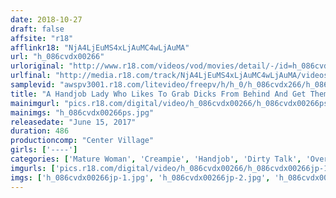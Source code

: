 ```yaml
---
date: 2018-10-27
draft: false
affsite: "r18"
afflinkr18: "NjA4LjEuMS4xLjAuMC4wLjAuMA"
url: "h_086cvdx00266"
urloriginal: "http://www.r18.com/videos/vod/movies/detail/-/id=h_086cvdx00266"
urlfinal: "http://media.r18.com/track/NjA4LjEuMS4xLjAuMC4wLjAuMA/videos/vod/movies/detail/-/id=h_086cvdx00266"
samplevid: "awspv3001.r18.com/litevideo/freepv/h/h_0/h_086cvdx266/h_086cvdx266_dmb_w.mp4"
title: "A Handjob Lady Who Likes To Grab Dicks From Behind And Get Them Hard In Soapy And Bubbly Fun 30 Ladies/8 Hours"
mainimgurl: "pics.r18.com/digital/video/h_086cvdx00266/h_086cvdx00266ps.jpg"
mainimgs: "h_086cvdx00266ps.jpg"
releasedate: "June 15, 2017"
duration: 486
productioncomp: "Center Village"
girls: ['----']
categories: ['Mature Woman', 'Creampie', 'Handjob', 'Dirty Talk', 'Over 4 Hours', 'Hi-Def']
imgurls: ['pics.r18.com/digital/video/h_086cvdx00266/h_086cvdx00266jp-1.jpg', 'pics.r18.com/digital/video/h_086cvdx00266/h_086cvdx00266jp-2.jpg', 'pics.r18.com/digital/video/h_086cvdx00266/h_086cvdx00266jp-3.jpg', 'pics.r18.com/digital/video/h_086cvdx00266/h_086cvdx00266jp-4.jpg', 'pics.r18.com/digital/video/h_086cvdx00266/h_086cvdx00266jp-5.jpg', 'pics.r18.com/digital/video/h_086cvdx00266/h_086cvdx00266jp-6.jpg', 'pics.r18.com/digital/video/h_086cvdx00266/h_086cvdx00266jp-7.jpg', 'pics.r18.com/digital/video/h_086cvdx00266/h_086cvdx00266jp-8.jpg', 'pics.r18.com/digital/video/h_086cvdx00266/h_086cvdx00266jp-9.jpg', 'pics.r18.com/digital/video/h_086cvdx00266/h_086cvdx00266jp-10.jpg', 'pics.r18.com/digital/video/h_086cvdx00266/h_086cvdx00266jp-11.jpg', 'pics.r18.com/digital/video/h_086cvdx00266/h_086cvdx00266jp-12.jpg', 'pics.r18.com/digital/video/h_086cvdx00266/h_086cvdx00266jp-13.jpg', 'pics.r18.com/digital/video/h_086cvdx00266/h_086cvdx00266jp-14.jpg', 'pics.r18.com/digital/video/h_086cvdx00266/h_086cvdx00266jp-15.jpg', 'pics.r18.com/digital/video/h_086cvdx00266/h_086cvdx00266jp-16.jpg', 'pics.r18.com/digital/video/h_086cvdx00266/h_086cvdx00266jp-17.jpg', 'pics.r18.com/digital/video/h_086cvdx00266/h_086cvdx00266jp-18.jpg', 'pics.r18.com/digital/video/h_086cvdx00266/h_086cvdx00266jp-19.jpg', 'pics.r18.com/digital/video/h_086cvdx00266/h_086cvdx00266jp-20.jpg']
imgs: ['h_086cvdx00266jp-1.jpg', 'h_086cvdx00266jp-2.jpg', 'h_086cvdx00266jp-3.jpg', 'h_086cvdx00266jp-4.jpg', 'h_086cvdx00266jp-5.jpg', 'h_086cvdx00266jp-6.jpg', 'h_086cvdx00266jp-7.jpg', 'h_086cvdx00266jp-8.jpg', 'h_086cvdx00266jp-9.jpg', 'h_086cvdx00266jp-10.jpg', 'h_086cvdx00266jp-11.jpg', 'h_086cvdx00266jp-12.jpg', 'h_086cvdx00266jp-13.jpg', 'h_086cvdx00266jp-14.jpg', 'h_086cvdx00266jp-15.jpg', 'h_086cvdx00266jp-16.jpg', 'h_086cvdx00266jp-17.jpg', 'h_086cvdx00266jp-18.jpg', 'h_086cvdx00266jp-19.jpg', 'h_086cvdx00266jp-20.jpg']
---
```

